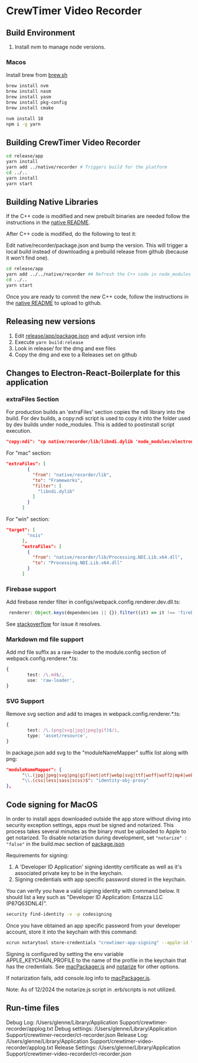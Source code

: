 # CrewTimer Video Recorder

## Build Environment

1. Install nvm to manage node versions.

### Macos

Install brew from [brew.sh](https://brew.sh)

```bash
brew install nvm
brew install nasm
brew install yasm
brew install pkg-config
brew install cmake

nvm install 18
npm i -g yarn
```

## Building CrewTimer Video Recorder

```bash
cd release/app
yarn install
yarn add ../native/recorder # Triggers build for the platform
cd ../..
yarn install
yarn start
```

## Building Native Libraries

If the C++ code is modified and new prebuilt binaries are needed follow the instructions in the [native README](native/recorder/README.md).

After C++ code is modified, do the following to test it:

Edit native/recorder/package.json and bump the version. This will trigger a local build instead of downloading a prebuild release from github (because it won't find one).

```bash
cd release/app
yarn add ../../native/recorder ## Refresh the C++ code in node_modules and build it
cd ../..
yarn start
```

Once you are ready to commit the new C++ code, follow the instructions in the [native README](native/recorder/README.md) to upload to github.

## Releasing new versions

1. Edit [release/app/package.json](release/app/package.json) and adjust version info
2. Execute `yarn build:release`
3. Look in release/ for the dmg and exe files
4. Copy the dmg and exe to a Releases set on github

## Changes to Electron-React-Boilerplate for this application

### extraFiles Section

For production builds an 'extraFiles' section copies the ndi library into the build. For dev builds, a copy:ndi script is used to copy it into the folder used by dev builds under node_modules. This is added to postinstall script execution.

```json
"copy:ndi": "cp native/recorder/lib/libndi.dylib 'node_modules/electron/dist/Electron.app/Contents/Frameworks/Electron Framework.framework/Versions/A/Libraries'",
```

For "mac" section:

```json
"extraFiles": [
        {
          "from": "native/recorder/lib",
          "to": "Frameworks",
          "filter": [
            "libndi.dylib"
          ]
        }
      ]
```

For "win" section:

```json
"target": [
        "nsis"
      ],
      "extraFiles": [
        {
          "from": "native/recorder/lib/Processing.NDI.Lib.x64.dll",
          "to": "Processing.NDI.Lib.x64.dll"
        }
      ]
```

### Firebase support

Add firebase render filter in configs/webpack.config.renderer.dev.dll.ts:

```ts
 renderer: Object.keys(dependencies || {}).filter((it) => it !== 'firebase'),
```

See [stackoverflow](https://stackoverflow.com/a/72220505/924369) for issue it resolves.

### Markdown md file support

Add md file suffix as a raw-loader to the module.config section of webpack.config.renderer.\*.ts:

```ts
{
        test: /\.md$/,
        use: 'raw-loader',
}
```

### SVG Support

Remove svg section and add to images in webpack.config.renderer.\*.ts:

```ts
{
        test: /\.(png|svg|jpg|jpeg|gif)$/i,
        type: 'asset/resource',
}
```

In package.json add svg to the "moduleNameMapper" suffix list along with png:

```json
"moduleNameMapper": {
      "\\.(jpg|jpeg|svg|png|gif|eot|otf|webp|svg|ttf|woff|woff2|mp4|webm|wav|mp3|m4a|aac|oga)$": "<rootDir>/.erb/mocks/fileMock.js",
      "\\.(css|less|sass|scss)$": "identity-obj-proxy"
},
```

## Code signing for MacOS

In order to install apps downloaded outside the app store without diving into security exception settings, apps must be signed and notarized. This process takes several minutes as the binary must be uploaded to Apple to get notarized. To disable notariztion during development, set `"notarize" : "false"` in the build.mac section of [package.json](package.json)

Requirements for signing:

1. A 'Developer ID Application' signing identity certificate as well as it's associated private key to be in the keychain.
2. Signing credentials with app specific password stored in the keychain.

You can verify you have a valid signing identity with command below. It should list a key such as "Developer ID Application: Entazza LLC (P87Q63DNL4)".

```bash
security find-identity -v -p codesigning
```

Once you have obtained an app specific password from your developer account, store it into the keychain with this command:

```bash
xcrun notarytool store-credentials "crewtimer-app-signing" --apple-id "glenne@engel.org" --team-id P87Q63DNL4 --password app-specific-passord-hash
```

Signing is configured by setting the env variable APPLE_KEYCHAIN_PROFILE to the name of the profile in the keychain that has the credentials. See [macPackager.js](node_modules/app-builder-lib/out/macPackager.js) and [notarize](https://github.com/electron/notarize) for other options.

If notarization fails, add console.log info to [macPackager.js](node_modules/app-builder-lib/out/macPackager.js).

Note: As of 12/2024 the notarize.js script in .erb/scripts is not utilized.

## Run-time files

Debug Log: /Users/glenne/Library/Application Support/crewtimer-recorder/applog.txt
Debug settings: /Users/glenne/Library/Application Support/crewtimer-recorder/ct-recorder.json
Release Log: /Users/glenne/Library/Application Support/crewtimer-video-recorder/applog.txt
Release Settings: /Users/glenne/Library/Application Support/crewtimer-video-recorder/ct-recorder.json
